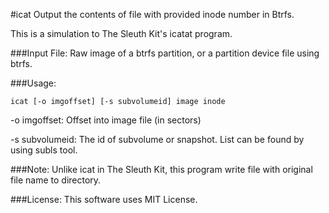 #icat
Output the contents of file with provided inode number in Btrfs.

This is a simulation to The Sleuth Kit's icatat program.

###Input File:
Raw image of a btrfs partition, or a partition device file using btrfs.

###Usage:
```
icat [-o imgoffset] [-s subvolumeid] image inode
```

-o imgoffset: Offset into image file (in sectors)

-s subvolumeid: The id of subvolume or snapshot. List can be found by using subls tool.

###Note:
Unlike icat in The Sleuth Kit, this program write file with original file name to directory.

###License:
This software uses MIT License.